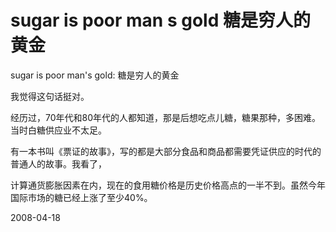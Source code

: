 # sugar is poor man s gold 糖是穷人的黄金

sugar is poor man's gold: 糖是穷人的黄金

我觉得这句话挺对。

经历过，70年代和80年代的人都知道，那是后想吃点儿糖，糖果那种，多困难。当时白糖供应业不太足。

有一本书叫《票证的故事》，写的都是大部分食品和商品都需要凭证供应的时代的普通人的故事。我看了，

计算通货膨胀因素在内，现在的食用糖价格是历史价格高点的一半不到。虽然今年国际市场的糖已经上涨了至少40%。


2008-04-18